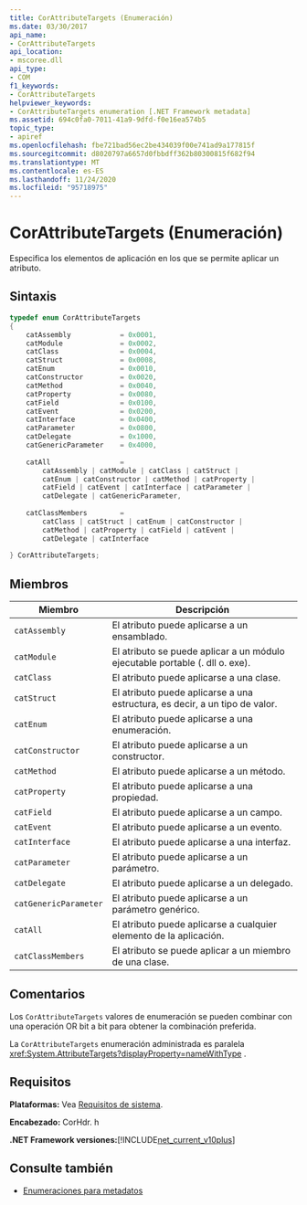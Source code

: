 ```yaml
---
title: CorAttributeTargets (Enumeración)
ms.date: 03/30/2017
api_name:
- CorAttributeTargets
api_location:
- mscoree.dll
api_type:
- COM
f1_keywords:
- CorAttributeTargets
helpviewer_keywords:
- CorAttributeTargets enumeration [.NET Framework metadata]
ms.assetid: 694c0fa0-7011-41a9-9dfd-f0e16ea574b5
topic_type:
- apiref
ms.openlocfilehash: fbe721bad56ec2be434039f00e741ad9a177815f
ms.sourcegitcommit: d8020797a6657d0fbbdff362b80300815f682f94
ms.translationtype: MT
ms.contentlocale: es-ES
ms.lasthandoff: 11/24/2020
ms.locfileid: "95718975"
---
```

# <a name="corattributetargets-enumeration"></a>CorAttributeTargets (Enumeración)

Especifica los elementos de aplicación en los que se permite aplicar un atributo.  
  
## <a name="syntax"></a>Sintaxis  
  
```cpp  
typedef enum CorAttributeTargets  
{  
    catAssembly            = 0x0001,  
    catModule              = 0x0002,  
    catClass               = 0x0004,  
    catStruct              = 0x0008,  
    catEnum                = 0x0010,  
    catConstructor         = 0x0020,  
    catMethod              = 0x0040,  
    catProperty            = 0x0080,  
    catField               = 0x0100,  
    catEvent               = 0x0200,  
    catInterface           = 0x0400,  
    catParameter           = 0x0800,  
    catDelegate            = 0x1000,  
    catGenericParameter    = 0x4000,  
  
    catAll                 =
        catAssembly | catModule | catClass | catStruct |
        catEnum | catConstructor | catMethod | catProperty |
        catField | catEvent | catInterface | catParameter |
        catDelegate | catGenericParameter,  
  
    catClassMembers        =
        catClass | catStruct | catEnum | catConstructor |
        catMethod | catProperty | catField | catEvent |
        catDelegate | catInterface  
  
} CorAttributeTargets;  
```  
  
## <a name="members"></a>Miembros  
  
|Miembro|Descripción|  
|------------|-----------------|  
|`catAssembly`|El atributo puede aplicarse a un ensamblado.|  
|`catModule`|El atributo se puede aplicar a un módulo ejecutable portable (. dll o. exe).|  
|`catClass`|El atributo puede aplicarse a una clase.|  
|`catStruct`|El atributo puede aplicarse a una estructura, es decir, a un tipo de valor.|  
|`catEnum`|El atributo puede aplicarse a una enumeración.|  
|`catConstructor`|El atributo puede aplicarse a un constructor.|  
|`catMethod`|El atributo puede aplicarse a un método.|  
|`catProperty`|El atributo puede aplicarse a una propiedad.|  
|`catField`|El atributo puede aplicarse a un campo.|  
|`catEvent`|El atributo puede aplicarse a un evento.|  
|`catInterface`|El atributo puede aplicarse a una interfaz.|  
|`catParameter`|El atributo puede aplicarse a un parámetro.|  
|`catDelegate`|El atributo puede aplicarse a un delegado.|  
|`catGenericParameter`|El atributo puede aplicarse a un parámetro genérico.|  
|`catAll`|El atributo puede aplicarse a cualquier elemento de la aplicación.|  
|`catClassMembers`|El atributo se puede aplicar a un miembro de una clase.|  
  
## <a name="remarks"></a>Comentarios  

 Los `CorAttributeTargets` valores de enumeración se pueden combinar con una operación OR bit a bit para obtener la combinación preferida.  
  
 La `CorAttributeTargets` enumeración administrada es paralela <xref:System.AttributeTargets?displayProperty=nameWithType> .  
  
## <a name="requirements"></a>Requisitos  

 **Plataformas:** Vea [Requisitos de sistema](../../get-started/system-requirements.md).  
  
 **Encabezado:** CorHdr. h  
  
 **.NET Framework versiones:**[!INCLUDE[net_current_v10plus](../../../../includes/net-current-v10plus-md.md)]  
  
## <a name="see-also"></a>Consulte también

- [Enumeraciones para metadatos](metadata-enumerations.md)
